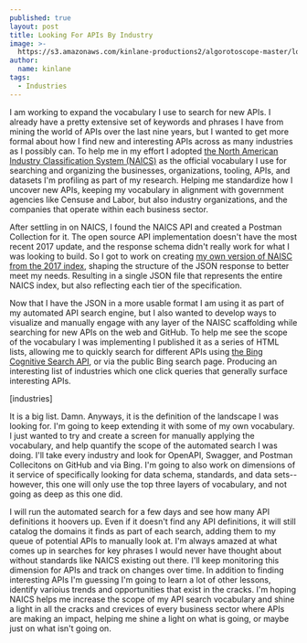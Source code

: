 ```yaml
---
published: true
layout: post
title: Looking For APIs By Industry
image: >-
  https://s3.amazonaws.com/kinlane-productions2/algorotoscope-master/long-factory-copper-circuit.jpg
author:
  name: kinlane
tags:
  - Industries
---
```

I am working to expand the vocabulary I use to search for new APIs. I already have a pretty extensive set of keywords and phrases I have from mining the world of APIs over the last nine years, but I wanted to get more formal about how I find new and interesting APIs across as many industries as I possibly can. To help me in my effort I adopted [the North American Industry Classification System (NAICS)](https://en.wikipedia.org/wiki/North_American_Industry_Classification_System) as the official vocabulary I use for searching and organizing the businesses, organizations, tooling, APIs, and datasets I'm profiling as part of my research. Helping me standardize how I uncover new APIs, keeping my vocabulary in alignment with government agencies like Censuse and Labor, but also industry organizations, and the companies that operate within each business sector.

After settling in on NAICS, I found the NAICS API and created a Postman Collection for it. The open source API implementation doesn't have the most recent 2017 update, and the response schema didn't really work for what I was looking to build. So I got to work on creating [my own version of NAISC from the 2017 index](https://gist.github.com/kinlane/adaf75265e8f45a4e6dccbc73153f26c), shaping the structure of the JSON response to better meet my needs. Resulting in a single JSON file that represents the entire NAICS index, but also reflecting each tier of the specification.

Now that I have the JSON in a more usable format I am using it as part of my automated API search engine, but I also wanted to develop ways to visualize and manually engage with any layer of the NAISC scaffolding while searching for new APIs on the web and GitHub. To help me see the scope of the vocabulary I was implementing I published it as a series of HTML lists, allowing me to quickly search for different APIs using [the Bing Cognitive Search API](https://azure.microsoft.com/en-us/services/cognitive-services/bing-web-search-api/), or via the public Bing search page. Producing an interesting list of industries which one click queries that generally surface interesting APIs.

\[industries\]

It is a big list. Damn. Anyways, it is the definition of the landscape I was looking for. I'm going to keep extending it with some of my own vocabulary. I just wanted to try and create a screen for manually applying the vocabulary, and help quantify the scope of the automated search I was doing. I'll take every industry and look for OpenAPI, Swagger, and Postman Collecitons on GitHub and via Bing. I'm going to also work on dimensions of it service of specifically looking for data schema, standards, and data sets--however, this one will only use the top three layers of vocabulary, and not going as deep as this one did.

I will run the automated search for a few days and see how many API definitions it hoovers up. Even if it doesn't find any API definitions, it will still catalog the domains it finds as part of each search, adding them to my queue of potential APIs to manually look at. I'm always amazed at what comes up in searches for key phrases I would never have thought about without standards like NAICS existing out there. I'll keep monitoring this dimension for APIs and track on changes over time. In addition to finding interesting APIs I'm guessing I'm going to learn a lot of other lessons, identify varioius trends and opportunities that exist in the cracks. I'm hoping NAICS helps me increase the scope of my API search vocabulary and shine a light in all the cracks and crevices of every business sector where APIs are making an impact, helping me shine a light on what is going, or maybe just on what isn't going on.
